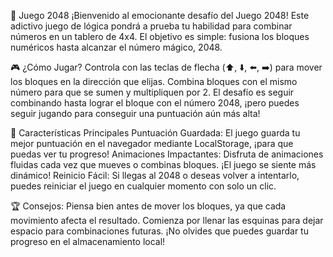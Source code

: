 🧩 Juego 2048
¡Bienvenido al emocionante desafío del Juego 2048! Este adictivo juego de lógica pondrá a prueba tu habilidad para combinar números en un tablero de 4x4. El objetivo es simple: fusiona los bloques numéricos hasta alcanzar el número mágico, 2048.


🎮 ¿Cómo Jugar?
Controla con las teclas de flecha (⬆️, ⬇️, ⬅️, ➡️) para mover los bloques en la dirección que elijas.
Combina bloques con el mismo número para que se sumen y multipliquen por 2.
El desafío es seguir combinando hasta lograr el bloque con el número 2048, ¡pero puedes seguir jugando para conseguir una puntuación aún más alta!


🚀 Características Principales
Puntuación Guardada: El juego guarda tu mejor puntuación en el navegador mediante LocalStorage, ¡para que puedas ver tu progreso!
Animaciones Impactantes: Disfruta de animaciones fluidas cada vez que mueves o combinas bloques. ¡El juego se siente más dinámico!
Reinicio Fácil: Si llegas al 2048 o deseas volver a intentarlo, puedes reiniciar el juego en cualquier momento con solo un clic.


🏆 Consejos:
Piensa bien antes de mover los bloques, ya que cada movimiento afecta el resultado.
Comienza por llenar las esquinas para dejar espacio para combinaciones futuras.
¡No olvides que puedes guardar tu progreso en el almacenamiento local!
